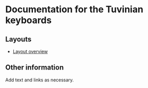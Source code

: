 # Documentation for the Tuvinian keyboards


## Layouts

-   [Layout overview](layout.html)

## Other information

Add text and links as necessary.
